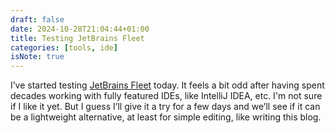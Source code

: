 ```yaml
---
draft: false
date: 2024-10-28T21:04:44+01:00
title: Testing JetBrains Fleet
categories: [tools, ide]
isNote: true
---
```


I’ve started testing [JetBrains Fleet](https://www.jetbrains.com/fleet/) today. It feels a bit odd after having spent decades working with fully featured IDEs, like IntelliJ IDEA, etc. I'm not sure if I like it yet. But I guess I’ll give it a try for a few days and we’ll see if it can be a lightweight alternative, at least for simple editing, like writing this blog.

